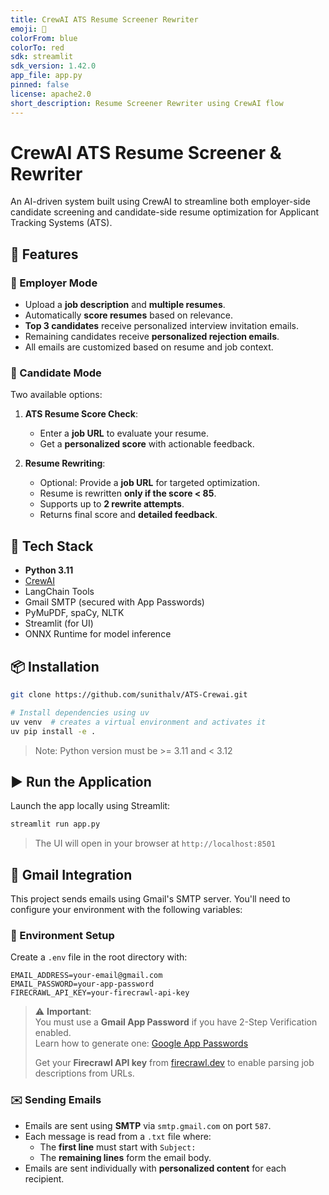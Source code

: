 ```yaml
---
title: CrewAI ATS Resume Screener Rewriter
emoji: 🐨
colorFrom: blue
colorTo: red
sdk: streamlit
sdk_version: 1.42.0
app_file: app.py
pinned: false
license: apache2.0
short_description: Resume Screener Rewriter using CrewAI flow
---
```


# CrewAI ATS Resume Screener & Rewriter

An AI-driven system built using CrewAI to streamline both employer-side candidate screening and candidate-side resume optimization for Applicant Tracking Systems (ATS).

## 🔧 Features

### 👔 Employer Mode
- Upload a **job description** and **multiple resumes**.
- Automatically **score resumes** based on relevance.
- **Top 3 candidates** receive personalized interview invitation emails.
- Remaining candidates receive **personalized rejection emails**.
- All emails are customized based on resume and job context.

### 👤 Candidate Mode
Two available options:
1. **ATS Resume Score Check**:
   - Enter a **job URL** to evaluate your resume.
   - Get a **personalized score** with actionable feedback.

2. **Resume Rewriting**:
   - Optional: Provide a **job URL** for targeted optimization.
   - Resume is rewritten **only if the score < 85**.
   - Supports up to **2 rewrite attempts**.
   - Returns final score and **detailed feedback**.

## 🚀 Tech Stack
- **Python 3.11**
- [CrewAI](https://github.com/joaomdmoura/crewai)
- LangChain Tools
- Gmail SMTP (secured with App Passwords)
- PyMuPDF, spaCy, NLTK
- Streamlit (for UI)
- ONNX Runtime for model inference

## 📦 Installation

```bash
git clone https://github.com/sunithalv/ATS-Crewai.git

# Install dependencies using uv
uv venv  # creates a virtual environment and activates it
uv pip install -e .
```

> Note: Python version must be >= 3.11 and < 3.12

## ▶️ Run the Application

Launch the app locally using Streamlit:

```bash
streamlit run app.py
```

> The UI will open in your browser at `http://localhost:8501`

## 📧 Gmail Integration

This project sends emails using Gmail's SMTP server. You'll need to configure your environment with the following variables:

### 🔐 Environment Setup

Create a `.env` file in the root directory with:

```
EMAIL_ADDRESS=your-email@gmail.com
EMAIL_PASSWORD=your-app-password
FIRECRAWL_API_KEY=your-firecrawl-api-key
```

> ⚠️ **Important**:  
> You must use a **Gmail App Password** if you have 2-Step Verification enabled.  
> Learn how to generate one: [Google App Passwords](https://support.google.com/accounts/answer/185833)  
>  
> Get your **Firecrawl API key** from [firecrawl.dev](https://firecrawl.dev) to enable parsing job descriptions from URLs.


### ✉️ Sending Emails

- Emails are sent using **SMTP** via `smtp.gmail.com` on port `587`.
- Each message is read from a `.txt` file where:
  - The **first line** must start with `Subject:`
  - The **remaining lines** form the email body.
- Emails are sent individually with **personalized content** for each recipient.

